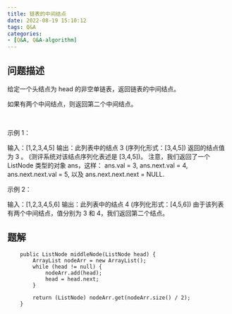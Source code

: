 ```yaml
---
title: 链表的中间结点
date: 2022-08-19 15:10:12
tags: Q&A
categories:
- [Q&A, Q&A-algorithm]
---
```


## 问题描述
给定一个头结点为 head 的非空单链表，返回链表的中间结点。

如果有两个中间结点，则返回第二个中间结点。

 

示例 1：

输入：[1,2,3,4,5]
输出：此列表中的结点 3 (序列化形式：[3,4,5])
返回的结点值为 3 。 (测评系统对该结点序列化表述是 [3,4,5])。
注意，我们返回了一个 ListNode 类型的对象 ans，这样：
ans.val = 3, ans.next.val = 4, ans.next.next.val = 5, 以及 ans.next.next.next = NULL.


示例 2：

输入：[1,2,3,4,5,6]
输出：此列表中的结点 4 (序列化形式：[4,5,6])
由于该列表有两个中间结点，值分别为 3 和 4，我们返回第二个结点。
 

## 题解
```
    public ListNode middleNode(ListNode head) {
        ArrayList nodeArr = new ArrayList();
        while (head != null) {
            nodeArr.add(head);
            head = head.next;
        }

        return (ListNode) nodeArr.get(nodeArr.size() / 2);
    }
```
